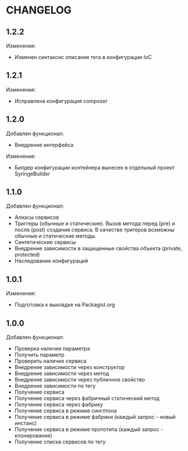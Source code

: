 CHANGELOG
=========

1.2.2
-----

Изменения:
 * Изменен синтаксис описания тега в конфигурации IoC

1.2.1
-----

Изменения:
 * Исправлена конфигурация composer

1.2.0
-----

Добавлен функционал:
 * Внедрение интерфейса

Изменения:
 * Билдер конфигурации контейнера вынесен в отдельный проект SyringeBuilder

1.1.0
-----

Добавлен функционал:
 * Алиасы сервисов
 * Триггеры (обычные и статические). Вызов метода перед (pre) и после (post)
   создания сервиса. В качестве тригеров возможны обычные и статические методы.
 * Синтетические сервисы
 * Внедрение зависимости в защищенные свойства объекта (private, protected)
 * Наследование конфигураций

1.0.1
-----

Изменения:
 * Подготовка к выкладке на Packagist.org

1.0.0
-----

Добавлен функционал:
 * Проверка наличия параметра
 * Получить параметр
 * Проверить наличие сервиса
 * Внедрение зависимости через конструктор
 * Внедрение зависимости через метод
 * Внедрение зависимости через публичное свойство
 * Внедрение зависимости по тегу
 * Получение сервиса
 * Получение сервиса через фабричный статический метод
 * Получение сервиса через фабрику
 * Получение сервиса в режиме синглтона
 * Получение сервиса в режиме фабрики (каждый запрос - новый инстанс)
 * Получение сервиса в режиме прототипа (каждый запрос - клонирование)
 * Получение списка сервисов по тегу
